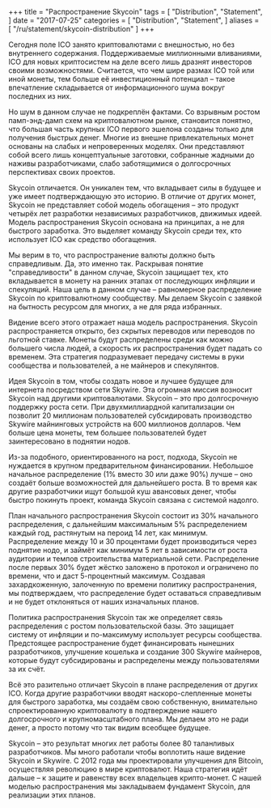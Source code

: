 +++
title = "Распространение Skycoin"
tags = [
    "Distribution",
    "Statement",
]
date = "2017-07-25"
categories = [
    "Distribution",
    "Statement",
]
aliases = [
	"/ru/statement/skycoin-distribution"
]
+++

Сегодня поле ICO занято криптовалютами с внешностью, но без внутреннего содержания. Поддерживаемые миллионными вливаниями, ICO для новых криптосистем на деле всего лишь дразнят инвесторов своими возможностями. Считается, что чем шире размах ICO той или иной монеты, тем больше её инвестиционный потенциал – такое впечатление складывается от информационного шума вокруг последних из них.

Но шум в данном случае не подкреплён фактами. Со взрывным ростом памп-энд-дамп схем на криптовалютном рынке, становится понятно, что большая часть крупных ICO первого эшелона созданы только для получения быстрых денег. Многие из внешне привлекательных монет основаны на слабых и непроверенных моделях. Они представляют собой всего лишь концептуальные заготовки, собранные жадными до наживы разработчиками, слабо заботящимися о долгосрочных перспективах своих проектов.

Skycoin отличается. Он уникален тем, что вкладывает силы в будущее и уже имеет подтверждающую это историю. В отличие от других монет, Skycoin не представляет собой модель обогащения – это продукт четырёх лет разработки независимых разработчиков, движимых идеей. Модель распространения Skycoin основана на принципах, а не для быстрого заработка. Это выделяет команду Skycoin среди тех, кто использует ICO как средство обогащения.

Мы верим в то, что распространение валюты должно быть справедливым. Да, это именно так. Раскрывая понятие "справедливости" в данном случае, Skycoin защищает тех, кто вкладывается в монету на ранних этапах от последующих инфляции и спекуляций. Наша цель в данном случае – равномерное распределение Skycoin по криптовалютному сообществу. Мы делаем Skycoin с заявкой на бытность ресурсом для многих, а не для ряда избранных.

Видение всего этого отражает наша модель распространения. Skycoin распространяется открыто, без скрытых переводов или переводов по льготной ставке. Монеты будут распределены среди как можно большего числа людей, а скорость их распространения будет падать со временем. Эта стратегия подразумевает передачу системы в руки сообщества и пользователей, а не майнеров и спекулянтов.

Идея Skycoin в том, чтобы создать новое и лучшее будущее для интернета посредством сети Skywire. Эта огромная миссия возносит Skycoin над другими криптовалютами. Skycoin – это про долгосрочную поддержку роста сети. При двухмиллиардной капитализации он позволит 20 миллионам пользователей субсидировать производство Skywire майнинговых устройств на 600 миллионов долларов. Чем больше цена монеты, тем большее пользователей будет заинтересовано в поднятии нодов.

Из-за подобного, ориентированного на рост, подхода, Skycoin не нуждается в крупном предварительном финансировании. Небольшое начальное распределение (1% вместо 30 или даже 90%) лучше – оно создаёт больше возможностей для дальнейшего роста. В то время как другие разработчики ищут большой куш авансовых денег, чтобы быстро покинуть проект, команда Skycoin связана с системой надолго.

План начального распространения Skycoin состоит из 30% начального распределения, с дальнейшим максимальным 5% распределением каждый год, растянутым на пероид 14 лет, как минимум. Распределение между 10 и 30 процентами будет производиться через поднятие нодо, и займёт как минимум 5 лет в зависимости от роста аудитории и темпов строительства материальной сети. Распределение после первых 30% будет жёстко заложено в протокол и ограничено по времени, что и даст 5-процентный максимум. Создавая захардкоженную, залоченную по времени политику распространения, мы подтверждаем, что распределение будет оставаться справедливым и не будет отклоняться от наших изначальных планов.

Политика распространения Skycoin так же определяет связь распределения с ростом пользовательской базы. Это защищает систему от инфляции и по-максимуму использует ресурсы сообщества. Предстоящее распространение будет финансировать нынешних разработчиков, улучшение кошелька и создание 300 Skywire майнеров, которые будут субсидированы и распределены между пользователями за их счёт.

Всё это разительно отличает Skycoin в плане распределения от других ICO. Когда другие разработчики вводят наскоро-слепленные монеты для быстрого заработка, мы создаём свою собственную, внимательно спроектированную криптовалюту в подтверждение нашего долгосрочного и крупномасштабного плана. Мы делаем это не ради денег, а просто потому что так видим всеобщее будущее.

Skycoin – это результат многих лет работы более 80 таланливых разработчиков. Мы много работали чтобы воплотить наше видение Skycoin и Skywire. С 2012 года мы проектировали улучшения для Bitcoin, осуществляя революцию в мире криптовалют. Наша стратегия идёт дальше – к защите и равенству всех владельцев крипто-монет. С нашей моделью распространения мы закладываем фундамент Skycoin, для реализации этих планов.
